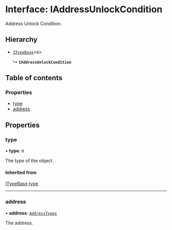 # Interface: IAddressUnlockCondition

Address Unlock Condition.

## Hierarchy

- [`ITypeBase`](ITypeBase.md)<``0``\>

  ↳ **`IAddressUnlockCondition`**

## Table of contents

### Properties

- [type](IAddressUnlockCondition.md#type)
- [address](IAddressUnlockCondition.md#address)

## Properties

### type

• **type**: ``0``

The type of the object.

#### Inherited from

[ITypeBase](ITypeBase.md).[type](ITypeBase.md#type)

___

### address

• **address**: [`AddressTypes`](../api.md#addresstypes)

The address.
